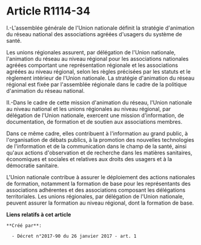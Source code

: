 # Article R1114-34

I.-L'assemblée  générale de l'Union nationale définit la stratégie d'animation du  réseau national des associations agréées
d'usagers du système de santé. 

Les unions régionales assurent, par délégation de l'Union nationale,  l'animation du réseau au niveau régional pour les
associations  nationales agréées comportant une représentation régionale et les  associations agréées au niveau régional,
selon les règles précisées par  les statuts et le règlement intérieur de l'Union nationale. La stratégie  d'animation du
réseau régional est fixée par l'assemblée régionale dans  le cadre de la politique d'animation du réseau national. 

II.-Dans le cadre de cette mission d'animation du réseau, l'Union  nationale au niveau national et les unions régionales au
niveau  régional, par délégation de l'Union nationale, exercent une mission  d'information, de documentation, de formation et
de soutien aux  associations membres. 

Dans ce même cadre, elles  contribuent à l'information au grand public, à l'organisation de débats  publics, à la promotion
des nouvelles technologies de l'information et  de la communication dans le champ de la santé, ainsi qu'aux actions
d'observation et de recherche dans les matières sanitaires, économiques  et sociales et relatives aux droits des usagers et à
la démocratie  sanitaire. 

L'Union nationale contribue à assurer  le déploiement des actions nationales de formation, notamment la  formation de base
pour les représentants des associations adhérentes et  des associations composant les délégations territoriales. Les unions
régionales, par délégation de l'Union nationale, peuvent assurer la  formation au niveau régional, dont la formation de base.

**Liens relatifs à cet article**

	**Créé par**:

	  - Décret n°2017-90 du 26 janvier 2017 - art. 1

